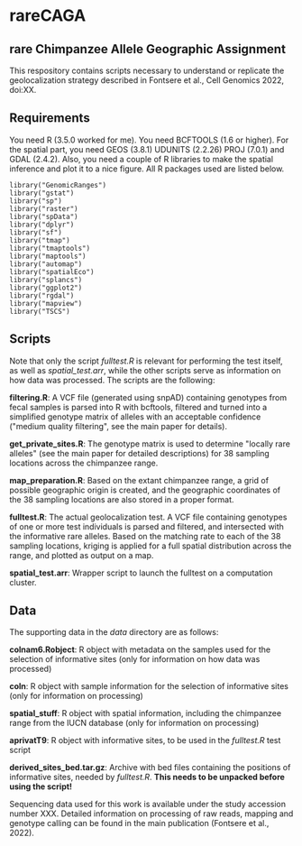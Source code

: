 # rareCAGA
## rare Chimpanzee Allele Geographic Assignment

This respository contains scripts necessary to understand or replicate the geolocalization strategy described in Fontsere et al., Cell Genomics 2022, doi:XX.

## Requirements
You need R (3.5.0 worked for me). You need BCFTOOLS (1.6 or higher). For the spatial part, you need GEOS (3.8.1) UDUNITS (2.2.26) PROJ (7.0.1) and GDAL (2.4.2). Also, you need a couple of R libraries to make the spatial inference and plot it to a nice figure. All R packages used are listed below.
```
library("GenomicRanges")
library("gstat")
library("sp")
library("raster")
library("spData")
library("dplyr")
library("sf")
library("tmap")
library("tmaptools")
library("maptools")
library("automap")
library("spatialEco")
library("splancs")
library("ggplot2")
library("rgdal")
library("mapview")
library("TSCS")
```


## Scripts
Note that only the script *fulltest.R* is relevant for performing the test itself, as well as *spatial_test.arr*, while the other scripts serve as information on how data was processed.
The scripts are the following:

<b>filtering.R</b>: A VCF file (generated using snpAD) containing genotypes from fecal samples is parsed into R with bcftools, filtered and turned into a simplified genotype matrix of alleles with an acceptable confidence ("medium quality filtering", see the main paper for details).

<b>get_private_sites.R</b>: The genotype matrix is used to determine "locally rare alleles" (see the main paper for detailed descriptions) for 38 sampling locations across the chimpanzee range.

<b>map_preparation.R</b>: Based on the extant chimpanzee range, a grid of possible geographic origin is created, and the geographic coordinates of the 38 sampling locations are also stored in a proper format.

<b>fulltest.R</b>: The actual geolocalization test. A VCF file containing genotypes of one or more test individuals is parsed and filtered, and intersected with the informative rare alleles. Based on the matching rate to each of the 38 sampling locations, kriging is applied for a full spatial distribution across the range, and plotted as output on a map.

<b>spatial_test.arr</b>: Wrapper script to launch the fulltest on a computation cluster.


## Data
The supporting data in the *data* directory are as follows:

<b>colnam6.Robject</b>: R object with metadata on the samples used for the selection of informative sites (only for information on how data was processed)

<b>coln</b>: R object with sample information for the selection of informative sites (only for information on processing)

<b>spatial_stuff</b>: R object with spatial information, including the chimpanzee range from the IUCN database (only for information on processing)

<b>aprivatT9</b>: R object with informative sites, to be used in the *fulltest.R* test script

<b>derived_sites_bed.tar.gz</b>: Archive with bed files containing the positions of informative sites, needed by *fulltest.R*. <b>This needs to be unpacked before using the script!</b>


Sequencing data used for this work is available under the study accession number XXX. Detailed information on processing of raw reads, mapping and genotype calling can be found in the main publication (Fontsere et al., 2022).
